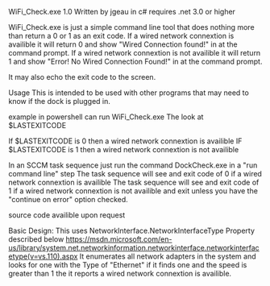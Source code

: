WiFi_Check.exe 1.0
Written by jgeau in c# requires .net 3.0 or higher

WiFi_Check.exe is just a simple command line tool that does nothing more than return a 0 or 1 as an exit code.
If a wired network connextion is availible it will return 0 and show "Wired Connection found!" in at the command prompt.
If a wired network connextion is not availible it will return 1 and show "Error! No Wired Connection Found!" in at the command prompt.

It may also echo the exit code to the screen.

Usage
This is intended to be used with other programs that may need to know if the dock is plugged in.

example in powershell can run WiFi_Check.exe The look at $LASTEXITCODE

If $LASTEXITCODE is 0 then a wired network connextion is availible
IF $LASTEXITCODE is 1 then a wired network connextion is not availible

In an SCCM task sequence just run the command DockCheck.exe in a "run command line" step
The task sequence will see and exit code of 0 if a wired network connextion is availible
The task sequence will see and exit code of 1 if a wired network connextion is not availible and exit unless you have the "continue on error" option checked.

source code availible upon request 

Basic Design: 
This uses NetworkInterface.NetworkInterfaceType Property described below
https://msdn.microsoft.com/en-us/library/system.net.networkinformation.networkinterface.networkinterfacetype(v=vs.110).aspx
It enumerates all network adapters in the system and looks for one with the Type of "Ethernet" if it finds one and the speed is greater than 1 the it reports a wired network connextion is availible.

